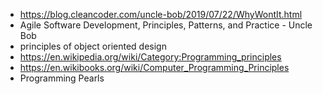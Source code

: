 - https://blog.cleancoder.com/uncle-bob/2019/07/22/WhyWontIt.html
- Agile Software Development, Principles, Patterns, and Practice - Uncle Bob
- principles of object oriented design
- https://en.wikipedia.org/wiki/Category:Programming_principles
- https://en.wikibooks.org/wiki/Computer_Programming_Principles
- Programming Pearls
